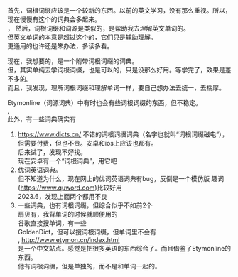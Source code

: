 首先，词根词缀应该是一个较新的东西。以前的英文学习，没有那么重视。所以，现在慢慢有这个的词典会多起来。  
，
然后，词根词缀和词源是类似的，是帮助我去理解英文单词的。  
但英文单词的本意是超过这个的，它们只是辅助理解。  
更通用的也许还是笨办法，多读多看。  

现在，我想要的，是一个附带词根词缀的词典。  
但，其实单纯去学词根词缀，也是可以的，只是没那么好用。等学完了，效果是差不多的。  
而且，我发现，理解词根词缀和理解单词一样，要自己想办法去统一，去揣摩。  

Etymonline（词源词典）中有时也会有些词根词缀的东西，但不稳定。  
,  
此外，有一些词典确实有  
1. https://www.dicts.cn/ 不错的词根词缀词典（名字也就叫“词根词缀磁电”），但需要付费，但也不贵。安卓和ios上应该也都有。  
    后来试了，发现不好找。  
    现在安卓有一个“词根词典”，用它吧  
2. 优词英语词典。  
    但不知道为什么，现在网上的优词英语词典有bug，反倒是一个模仿版 趣词(https://www.quword.com)比较好用  
    2023.6，发现上面两个都用不良  
3. 一些词典，也有词根词缀，但综合似乎不如前2个  
    扇贝有，我背单词的时候就顺便用的    
    谷歌直接搜单词，有一些    
    GoldenDict，但可以搜词根词缀，但单词里不会有  
,
http://www.etymon.cn/index.html  
    是一个中文站点。感觉是把很多英语的东西综合了。而且借鉴了Etymonline的东西。  
    他有词根词缀，但是单独的，而不是和单词一起的。  
